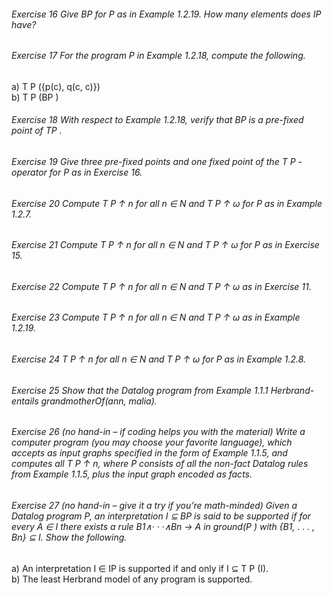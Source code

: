 
###### Exercise 16 Give BP for P as in Example 1.2.19. How many elements does IP have?  

###### Exercise 17 For the program P in Example 1.2.18, compute the following.  
a) T P ({p(c), q(c, c)})  
b) T P (BP )  
###### Exercise 18 With respect to Example 1.2.18, verify that BP is a pre-fixed point of TP .  
###### Exercise 19 Give three pre-fixed points and one fixed point of the T P -operator for P as in Exercise 16.  
###### Exercise 20 Compute T P ↑ n for all n ∈ N and T P ↑ ω for P as in Example 1.2.7.  
###### Exercise 21 Compute T P ↑ n for all n ∈ N and T P ↑ ω for P as in Exercise 15.  
###### Exercise 22 Compute T P ↑ n for all n ∈ N and T P ↑ ω as in Exercise 11.  
###### Exercise 23 Compute T P ↑ n for all n ∈ N and T P ↑ ω as in Example 1.2.19.  
###### Exercise 24 T P ↑ n for all n ∈ N and T P ↑ ω for P as in Example 1.2.8.  
###### Exercise 25 Show that the Datalog program from Example 1.1.1 Herbrand-entails grandmotherOf(ann, malia).  
###### Exercise 26 (no hand-in – if coding helps you with the material) Write a computer program (you may choose your favorite language), which accepts as input graphs specified in the form of Example  1.1.5, and computes all T P ↑ n, where P consists of all the non-fact Datalog rules from Example 1.1.5, plus the input graph encoded as facts.  

###### Exercise 27 (no hand-in – give it a try if you’re math-minded) Given a Datalog program P, an interpretation I ⊆ BP is said to be supported if for every A ∈ I there exists a rule B1∧· · ·∧Bn → A in ground(P ) with {B1, . . . , Bn} ⊆ I. Show the following.  
a) An interpretation I ∈ IP is supported if and only if I ⊆ T P (I).  
b) The least Herbrand model of any program is supported.  
